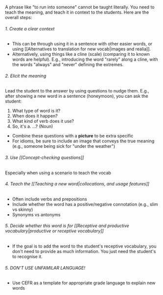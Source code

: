 A phrase like "to run into someone" cannot be taught literally. You need to teach the meaning, and teach it in context to the students. Here are the overall steps:

###### 1. Create a clear context
- This can be through using it in a sentence with other easier words, or using [[Alternatives to translation for new vocab|images and realia]].
- Alternatively, using things like a cline (scale) (comparing it to known words are helpful). E.g., introducing the word "rarely" along a cline, with the words "always" and "never" defining the extremes.

###### 2. Elicit the meaning
Lead the student to the answer by using questions to nudge them. E.g., after showing a new word in a sentence (honeymoon), you can ask the student:
1. What type of word is it?
2. When does it happen?
3. What kind of verb does it use?
4. So, it's a. ...? (Noun)
- Combine these questions with a **picture** to be extra specific
- For idioms, be sure to include an image that conveys the true meaning (e.g., someone being sick for "under the weather")
###### 3. Use [[Concept-checking questions]]
Especially when using a scenario to teach the vocab

###### 4. Teach the [[Teaching a new word|collocations, and usage features]]
- Often include verbs and prepositions
- Include whether the word has a positive/negative connotation (e.g., slim vs skinny)
- Synonyms vs antonyms

###### 5. Decide whether this word is for [[Receptive and productive vocabulary|productive or receptive vocabulary]]
- If the goal is to add the word to the student's receptive vocabulary, you don't need to provide as much information. You just need the student's to recognise it.

###### 5. DON'T USE UNFAMILAR LANGUAGE!
- Use CEFR as a template for appropriate grade language to explain new words


